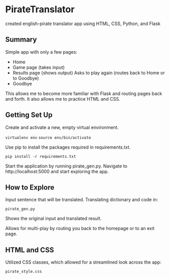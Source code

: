 # PirateTranslator
created english-pirate translator app using HTML, CSS, Python, and Flask

Summary
---
Simple app with only a few pages:
- Home
- Game page (takes input)
- Results page (shows output)
  Asks to play again (routes back to Home or to Goodbye)
- Goodbye

This allows me to become more familiar with Flask and routing pages back and forth. It also allows me to practice HTML and CSS.

Getting Set Up
---
Create and activate a new, empty virtual environment.

`virtualenv env`
`source env/bin/activate`

Use pip to install the packages required in requirements.txt.

`pip install -r requirements.txt`

Start the application by running pirate_gen.py.
Navigate to http://localhost:5000 and start exploring the app.

How to Explore
---
Input sentence that will be translated. Translating dictionary and code in:

`pirate_gen.py`

Shows the original input and translated result.

Allows for multi-play by routing you back to the homepage or to an exit page.

HTML and CSS
---
Utilized CSS classes, which allowed for a streamlined look across the app:

`pirate_style.css`
